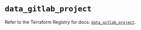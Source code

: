 # `data_gitlab_project`

Refer to the Terraform Registry for docs: [`data_gitlab_project`](https://registry.terraform.io/providers/gitlabhq/gitlab/17.9.0/docs/data-sources/project).
